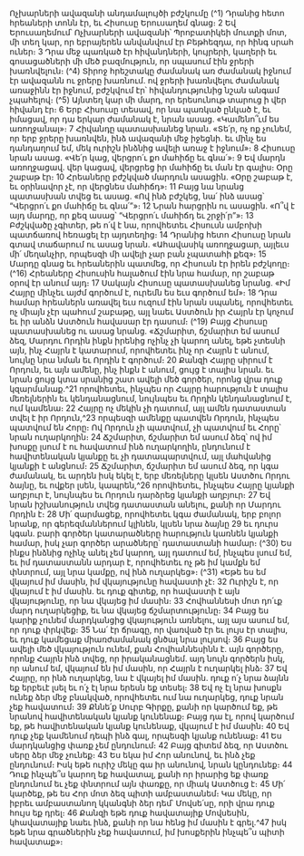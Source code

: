 
Ոչխարների ավազանի անդամալույծի բժշկումը
(^1) Դրանից հետո հրեաների տոնն էր, եւ Հիսուսը Երուսաղեմ գնաց։ 2 Եվ Երուսաղեմում՝ Ոչխարների ավազանի՝
Պրոբատիկեի մուտքի մոտ, մի տեղ կար, որ եբրայերեն անվանվում էր Բեթհեզդա, որ հինգ սրահ ուներ։ 3 Դրա մեջ
պառկած էր հիվանդների, կույրերի, կաղերի եւ գոսացածների մի մեծ բազմություն, որ սպասում էին ջրերի խառնվելուն։
(^4) Տիրոջ հրեշտակը ժամանակ առ ժամանակ իջնում էր ավազանն ու ջրերը խառնում. ով ջրերի խառնվելու ժամանակ
առաջինն էր իջնում, բժշկվում էր՝ հիվանդությունից նշան անգամ չպահելով։
(^5) Այնտեղ կար մի մարդ, որ երեսունութ տարուց ի վեր հիվանդ էր։ 6 Երբ Հիսուսը տեսավ, որ նա պառկած ընկած է,
եւ իմացավ, որ դա երկար ժամանակ է, նրան ասաց. «Կամենո՞ւմ ես առողջանալ»։ 7 Հիվանդը պատասխանեց նրան.
«Տե՛ր, ոչ ոք չունեմ, որ երբ ջրերը խառնվեն, ինձ ավազանի մեջ իջեցնի. եւ մինչ ես դանդաղում եմ, մեկ ուրիշն ինձնից
ավելի առաջ է իջնում»։ 8 Հիսուսը նրան ասաց. «Վե՛ր կաց, վերցրո՛ւ քո մահիճը եւ գնա՛»։ 9 Եվ մարդն առողջացավ. վեր
կացավ, վերցրեց իր մահիճը եւ ման էր գալիս։ Օրը շաբաթ էր։ 10 Հրեաները բժշկված մարդուն ասացին. «Օրը շաբաթ է,
եւ օրինավոր չէ, որ վերցնես մահիճդ»։ 11 Բայց նա նրանց պատասխան տվեց եւ ասաց. «Ով ինձ բժշկեց, նա՛ ինձ ասաց՝
“Վերցրո՛ւ քո մահիճը եւ գնա՛”»։ 12 Նրան հարցրին ու ասացին. «Ո՞վ է այդ մարդը, որ քեզ ասաց՝ “Վերցրո՛ւ մահիճդ եւ
շրջի՛ր”»։ 13 Բժշկվածը չգիտեր, թե ո՛վ է նա, որովհետեւ Հիսուսն ամբոխի պատճառով հեռացել էր այդտեղից։ 14 Դրանից
հետո Հիսուսը նրան գտավ տաճարում ու ասաց նրան. «Ահավասիկ առողջացար, այլեւս մի՛ մեղանչիր, որպեսզի մի
ավելի չար բան չպատահի քեզ»։ 15 Մարդը գնաց եւ հրեաներին պատմեց, որ Հիսուսն էր իրեն բժշկողը։
(^16) Հրեաները Հիսուսին հալածում էին նրա համար, որ շաբաթ օրով էր անում այդ։ 17 Սակայն Հիսուսը պատասխանեց
նրանց. «Իմ Հայրը մինչեւ այժմ գործում է, ուրեմն ես եւս գործում եմ»։ 18 Դրա համար հրեաներն առավել եւս ուզում էին
նրան սպանել, որովհետեւ ոչ միայն չէր պահում շաբաթը, այլ նաեւ Աստծուն իր Հայրն էր կոչում եւ իր անձն Աստծուն
հավասար էր դասում։
(^19) Բայց Հիսուսը պատասխանեց ու ասաց նրանց. «Ճշմարիտ, ճշմարիտ եմ ասում ձեզ, Մարդու Որդին ինքն իրենից
ոչինչ չի կարող անել, եթե չտեսնի այն, ինչ Հայրն է կատարում, որովհետեւ ինչ որ Հայրն է անում, նույնը նրա նման եւ
Որդին է գործում։ 20 Քանզի Հայրը սիրում է Որդուն, եւ այն ամենը, ինչ ինքն է անում, ցույց է տալիս նրան. եւ նրան ցույց
կտա սրանից շատ ավելի մեծ գործեր, որոնց վրա դուք կզարմանաք.^21 որովհետեւ, ինչպես որ Հայրը հարություն է տալիս
մեռելներին եւ կենդանացնում, նույնպես եւ Որդին կենդանացնում է, ում կամենա։ 22 Հայրը ոչ մեկին չի դատում, այլ ամեն
դատաստան տվել է իր Որդուն,^23 որպեսզի ամենքը պատվեն Որդուն, ինչպես պատվում են Հորը։ Ով Որդուն չի
պատվում, չի պատվում եւ Հորը՝ նրան ուղարկողին։ 24 Ճշմարիտ, ճշմարիտ եմ ասում ձեզ՝ ով իմ խոսքը լսում է ու
հավատում ինձ ուղարկողին, ընդունում է հավիտենական կյանքը եւ չի դատապարտվում, այլ մահվանից կյանքի է
անցնում։ 25 Ճշմարիտ, ճշմարիտ եմ ասում ձեզ, որ կգա ժամանակ, եւ արդեն իսկ եկել է, երբ մեռելները կլսեն Աստծու
Որդու ձայնը, եւ ովքեր լսեն, կապրեն,^26 որովհետեւ, ինչպես Հայրը կյանքի աղբյուր է, նույնպես եւ Որդուն դարձրեց կյանքի
աղբյուր։ 27 Եվ նրան իշխանություն տվեց դատաստան անելու, քանի որ Մարդու Որդին է։ 28 Մի՛ զարմացեք, որովհետեւ
կգա ժամանակ, երբ բոլոր նրանք, որ գերեզմաններում կլինեն, կլսեն նրա ձայնը 29 եւ դուրս կգան. բարի գործեր
կատարածները հարություն կառնեն կյանքի համար, իսկ չար գործեր արածները՝ դատաստանի համար։
(^30) Ես ինքս ինձնից ոչինչ անել չեմ կարող, այլ դատում եմ, ինչպես լսում եմ, եւ իմ դատաստանն արդար է, որովհետեւ
ոչ թե իմ կամքն եմ փնտրում, այլ նրա կամքը, ով ինձ ուղարկեց»։
(^31) «Եթե ես եմ վկայում իմ մասին, իմ վկայությունը հավաստի չէ։ 32 Ուրիշն է, որ վկայում է իմ մասին. եւ դուք գիտեք,
որ հավաստի է այն վկայությունը, որ նա վկայեց իմ մասին։ 33 Հովհաննեսի մոտ դո՛ւք մարդ ուղարկեցիք, եւ նա վկայեց
ճշմարտությունը։ 34 Բայց ես կարիք չունեմ մարդկանցից վկայություն առնելու, այլ այս ասում եմ, որ դուք փրկվեք։ 35 Նա՛
էր ճրագը, որ վառված էր եւ լույս էր տալիս, եւ դուք կամեցաք միառժամանակ ցնծալ նրա լույսով։ 36 Բայց ես ավելի մեծ
վկայություն ունեմ, քան Հովհաննեսինն է. այն գործերը, որոնք Հայրն ինձ տվեց, որ իրականացնեմ. այդ նույն գործերն
իսկ, որ անում եմ, վկայում են իմ մասին, որ Հայրն է ուղարկել ինձ։ 37 Եվ Հայրը, որ ինձ ուղարկեց, նա է վկայել իմ մասին.
դուք ո՛չ նրա ձայնն եք երբեւէ լսել եւ ո՛չ էլ նրա երեսն եք տեսել։ 38 Եվ ոչ էլ նրա խոսքն ունեք ձեր մեջ բնակված, որովհետեւ
ում նա ուղարկեց, դուք նրան չեք հավատում։ 39 Քննե՛ք Սուրբ Գիրքը, քանի որ կարծում եք, թե նրանով հավիտենական
կյանք կունենաք։ Բայց դա էլ, որով կարծում եք, թե հավիտենական կյանք կունենաք, վկայում է իմ մասին։ 40 Եվ դուք
չեք կամենում դեպի ինձ գալ, որպեսզի կյանք ունենաք։ 41 Ես մարդկանցից փառք չեմ ընդունում։ 42 Բայց գիտեմ ձեզ, որ
Աստծու սերը ձեր մեջ չունեք։ 43 Ես եկա իմ Հոր անունով, եւ ինձ չեք ընդունում։ Իսկ եթե ուրիշ մեկը գա իր անունով,
նրան կընդունեք։ 44 Դուք ինչպե՞ս կարող եք հավատալ, քանի որ իրարից եք փառք ընդունում եւ չեք փնտրում այն փառքը,
որ միակ Աստծուց է։ 45 Մի՛ կարծեք, թե ես Հոր մոտ ձեզ պիտի ամբաստանեմ։ Կա մեկը, որ իբրեւ ամբաստանող կկանգնի
ձեր դեմ՝ Մովսե՛սը, որի վրա դուք հույս եք դրել։ 46 Քանզի եթե դուք հավատայիք Մովսեսին, կհավատայիք նաեւ ինձ,
քանի որ նա հենց իմ մասին է գրել.^47 իսկ եթե նրա գրածներին չեք հավատում, իմ խոսքերին ինչպե՞ս պիտի հավատաք»։

